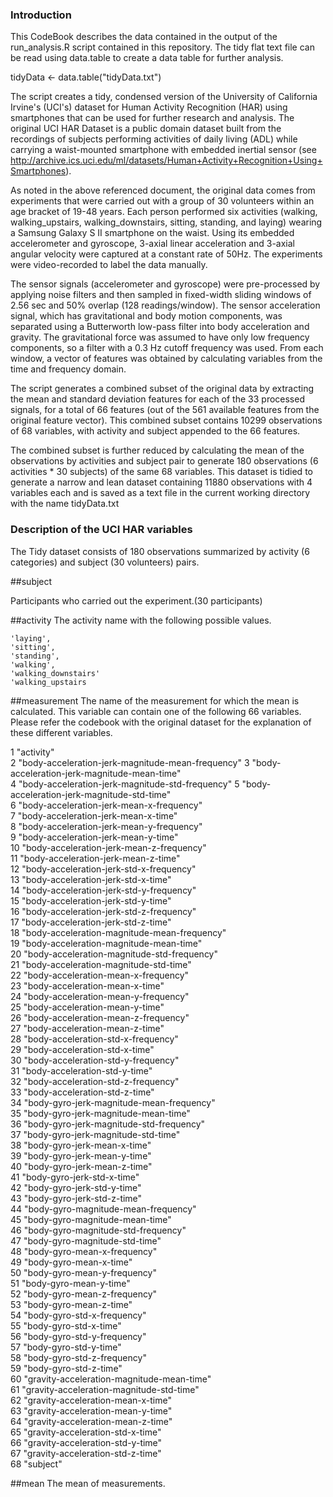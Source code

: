 ### Introduction

This CodeBook describes the data contained in the output of the run_analysis.R script contained in this repository. The tidy flat text file can be read using data.table to create a data table for further analysis.

tidyData <- data.table("tidyData.txt")

The script creates a tidy, condensed version of the University of California Irvine's (UCI's) dataset for Human Activity Recognition (HAR) using smartphones that can be used for further research and analysis. The original UCI HAR Dataset is a public domain dataset built from the recordings of subjects performing activities of daily living (ADL) while carrying a waist-mounted smartphone with embedded inertial sensor (see http://archive.ics.uci.edu/ml/datasets/Human+Activity+Recognition+Using+Smartphones).

As noted in the above referenced document, the original data comes from experiments that were carried out with a group of 30 volunteers within an age bracket of 19-48 years. Each person performed six activities (walking, walking_upstairs, walking_downstairs, sitting, standing, and laying) wearing a Samsung Galaxy S II smartphone on the waist. Using its embedded accelerometer and gyroscope, 3-axial linear acceleration and 3-axial angular velocity were captured at a constant rate of 50Hz. The experiments were video-recorded to label the data manually.

The sensor signals (accelerometer and gyroscope) were pre-processed by applying noise filters and then sampled in fixed-width sliding windows of 2.56 sec and 50% overlap (128 readings/window). The sensor acceleration signal, which has gravitational and body motion components, was separated using a Butterworth low-pass filter into body acceleration and gravity. The gravitational force was assumed to have only low frequency components, so a filter with a 0.3 Hz cutoff frequency was used. From each window, a vector of features was obtained by calculating variables from the time and frequency domain.

The script generates a combined subset of the original data by extracting the mean and standard deviation features for each of the 33 processed signals, for a total of 66 features (out of the 561 available features from the original feature vector). This combined subset contains 10299 observations of 68 variables, with activity and subject appended to the 66 features.

The combined subset is further reduced by calculating the mean of the observations by activities and subject pair to generate 180 observations (6 activities * 30 subjects) of the same 68 variables. This dataset is tidied to generate a narrow and lean dataset containing 11880 observations with 4 variables each and is saved as a text file in the current working directory with the name tidyData.txt

### Description of the UCI HAR variables
The Tidy dataset consists of 180 observations summarized by activity (6 categories) and subject (30 volunteers) pairs.

##subject

Participants who carried out the experiment.(30 participants)

##activity
The activity name with the following possible values.

    'laying',
    'sitting',
    'standing',
    'walking',
    'walking_downstairs'
    'walking_upstairs

##measurement
The name of the measurement for which the mean is calculated. This variable can contain one of the following 66 variables. Please refer the codebook with the original dataset for the explanation of these different variables.

 1 "activity"                                       
 2 "body-acceleration-jerk-magnitude-mean-frequency"
 3 "body-acceleration-jerk-magnitude-mean-time"     
 4 "body-acceleration-jerk-magnitude-std-frequency" 
 5 "body-acceleration-jerk-magnitude-std-time"      
 6 "body-acceleration-jerk-mean-x-frequency"        
 7 "body-acceleration-jerk-mean-x-time"             
 8 "body-acceleration-jerk-mean-y-frequency"        
 9 "body-acceleration-jerk-mean-y-time"             
10 "body-acceleration-jerk-mean-z-frequency"        
11 "body-acceleration-jerk-mean-z-time"             
12 "body-acceleration-jerk-std-x-frequency"         
13 "body-acceleration-jerk-std-x-time"              
14 "body-acceleration-jerk-std-y-frequency"         
15 "body-acceleration-jerk-std-y-time"              
16 "body-acceleration-jerk-std-z-frequency"         
17 "body-acceleration-jerk-std-z-time"              
18 "body-acceleration-magnitude-mean-frequency"     
19 "body-acceleration-magnitude-mean-time"          
20 "body-acceleration-magnitude-std-frequency"      
21 "body-acceleration-magnitude-std-time"           
22 "body-acceleration-mean-x-frequency"             
23 "body-acceleration-mean-x-time"                  
24 "body-acceleration-mean-y-frequency"             
25 "body-acceleration-mean-y-time"                  
26 "body-acceleration-mean-z-frequency"             
27 "body-acceleration-mean-z-time"                  
28 "body-acceleration-std-x-frequency"              
29 "body-acceleration-std-x-time"                   
30 "body-acceleration-std-y-frequency"              
31 "body-acceleration-std-y-time"                   
32 "body-acceleration-std-z-frequency"              
33 "body-acceleration-std-z-time"                   
34 "body-gyro-jerk-magnitude-mean-frequency"        
35 "body-gyro-jerk-magnitude-mean-time"             
36 "body-gyro-jerk-magnitude-std-frequency"         
37 "body-gyro-jerk-magnitude-std-time"              
38 "body-gyro-jerk-mean-x-time"                     
39 "body-gyro-jerk-mean-y-time"                     
40 "body-gyro-jerk-mean-z-time"                     
41 "body-gyro-jerk-std-x-time"                      
42 "body-gyro-jerk-std-y-time"                      
43 "body-gyro-jerk-std-z-time"                      
44 "body-gyro-magnitude-mean-frequency"             
45 "body-gyro-magnitude-mean-time"                  
46 "body-gyro-magnitude-std-frequency"              
47 "body-gyro-magnitude-std-time"                   
48 "body-gyro-mean-x-frequency"                     
49 "body-gyro-mean-x-time"                          
50 "body-gyro-mean-y-frequency"                     
51 "body-gyro-mean-y-time"                          
52 "body-gyro-mean-z-frequency"                     
53 "body-gyro-mean-z-time"                          
54 "body-gyro-std-x-frequency"                      
55 "body-gyro-std-x-time"                           
56 "body-gyro-std-y-frequency"                      
57 "body-gyro-std-y-time"                           
58 "body-gyro-std-z-frequency"                      
59 "body-gyro-std-z-time"                           
60 "gravity-acceleration-magnitude-mean-time"       
61 "gravity-acceleration-magnitude-std-time"        
62 "gravity-acceleration-mean-x-time"               
63 "gravity-acceleration-mean-y-time"               
64 "gravity-acceleration-mean-z-time"               
65 "gravity-acceleration-std-x-time"                
66 "gravity-acceleration-std-y-time"                
67 "gravity-acceleration-std-z-time"                
68 "subject" 

##mean
The mean of measurements.